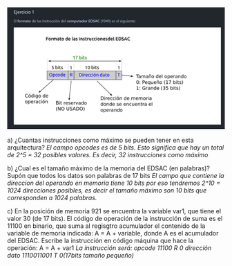 ![Image text](https://github.com/yolandalillo/2021-2022-ASAII/blob/main/S04/images/ejercicio1.png)

a) ¿Cuantas instrucciones como máximo se pueden tener en esta arquitectura?
*El campo opcodes es de 5 bits. Esto significa que hay un total de 2^5 = 32 posibles valores. Es decir, 32 instrucciones como máximo*

b) ¿Cual es el tamaño máximo de la memoria del EDSAC (en palabras)? Supón que todos los datos son palabras de 17 bits
*El campo que contiene la direccion del operando en memoria tiene 10 bits por eso tendremos 2^10 = 1024 direcciones posibles, es decir el tamaño
máximo son 10 bits que corresponden a 1024 palabras.*

c) En la posición de memoria 921 se encuentra la variable var1, que tiene el valor 30 (de 17 bits). 
El código de operación de la instrucción de suma es el 11100 en binario, que suma al regisgtro acumulador 
el contenido de la variable de memoria indicada: A = A + variable, donde A es el acumulador del EDSAC. 
Escribe la instrucción en código máquina que hace la operación: A = A + var1
*La instrucción será:
opcode          11100
R               0
dirección dato 1110011001
T               0(17bits tamaño pequeño)*
